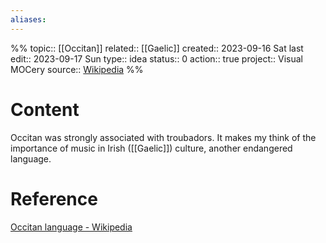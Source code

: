 ```yaml
---
aliases:
---
```

%%
topic:: [[Occitan]]
related:: [[Gaelic]]
created:: 2023-09-16 Sat 
last edit:: 2023-09-17 Sun
type:: idea
status:: 0
action:: true
project:: Visual MOCery
source:: [Wikipedia](https://en.wikipedia.org/wiki/Occitan_language)
%%
# Content
Occitan was strongly associated with troubadors. It makes my think of the importance of music in Irish ([[Gaelic]]) culture, another endangered language.
# Reference
[Occitan language - Wikipedia](https://en.wikipedia.org/wiki/Occitan_language)

